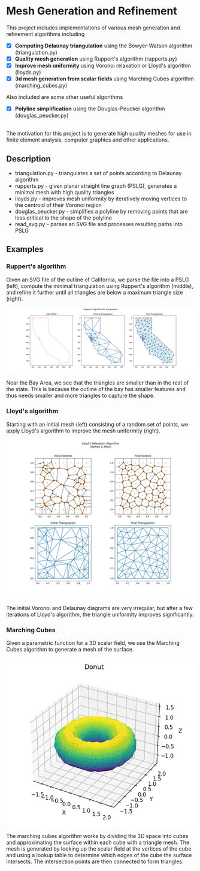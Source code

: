 # Mesh Generation and Refinement

This project includes implementations of various mesh generation and refinement algorithms including
- [x] **Computing Delaunay triangulation** using the Bowyer-Watson algorithm (triangulation.py)
- [x] **Quality mesh generation** using Ruppert's algorithm (rupperts.py)
- [x] **Improve mesh uniformity** using Voronoi relaxation or Lloyd's algorithm (lloyds.py)
- [x] **3d mesh generation from scalar fields** using Marching Cubes algorithm (marching_cubes.py)

Also included are some other useful algorithms
- [x] **Polyline simplification** using the Douglas-Peucker algorithm (douglas_peucker.py)

\
The motivation for this project is to generate high quality meshes for use in finite element analysis, computer graphics and other applications. 

## Description
- triangulation.py - triangulates a set of points according to Delaunay algorithm
- rupperts.py - given planar straight line graph (PSLG), generates a minimal mesh with high quality triangles
- lloyds.py - improves mesh uniformity by iteratively moving vertices to the centroid of their Voronoi region
- douglas_peucker.py - simplifies a polyline by removing points that are less critical to the shape of the polyline
- read_svg.py - parses an SVG file and processes resulting paths into PSLG

## Examples
### Ruppert's algorithm
Given an SVG file of the outline of California, we parse the file into a PSLG (left), compute the minimal triangulation using Ruppert's algorithm (middle), and refine it further until all triangles are below a maximum triangle size (right).

![rupperts_example](demo/rupperts_demo.png)


Near the Bay Area, we see that the triangles are smaller than in the rest of the state. This is because the outline of the bay has smaller features and thus needs smaller and more triangles to capture the shape.

### Lloyd's algorithm
Starting with an initial mesh (left) consisting of a random set of points, we apply Lloyd's algorithm to improve the mesh uniformity (right).

![lloyds_example](demo/lloyds_demo.png)

The initial Voronoi and Delaunay diagrams are very irregular, but after a few iterations of Lloyd's algorithm, the triangle uniformity improves significantly.

### Marching Cubes
Given a parametric function for a 3D scalar field, we use the Marching Cubes algorithm to generate a mesh of the surface.

![marching_cubes_example](demo/marching_cubes_demo.png)

The marching cubes algorithm works by dividing the 3D space into cubes and approximating the surface within each cube with a triangle mesh. The mesh is generated by looking up the scalar field at the vertices of the cube and using a lookup table to determine which edges of the cube the surface intersects. The intersection points are then connected to form triangles.

